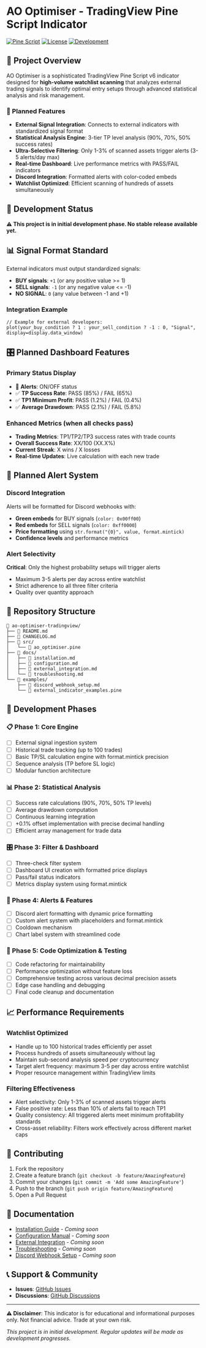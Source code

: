 # AO Optimiser - TradingView Pine Script Indicator

[![Pine Script](https://img.shields.io/badge/Pine%20Script-v6-green.svg)](https://www.tradingview.com/pine-script-docs/)
[![License](https://img.shields.io/badge/license-MIT-blue.svg)](LICENSE)
[![Development](https://img.shields.io/badge/status-Initial%20Development-orange.svg)](https://github.com/andreoutberg/ao-optimiser-tradingview)

## 🎯 Project Overview

AO Optimiser is a sophisticated TradingView Pine Script v6 indicator designed for **high-volume watchlist scanning** that analyzes external trading signals to identify optimal entry setups through advanced statistical analysis and risk management.

### 🔑 Planned Features

- **External Signal Integration**: Connects to external indicators with standardized signal format
- **Statistical Analysis Engine**: 3-tier TP level analysis (90%, 70%, 50% success rates)
- **Ultra-Selective Filtering**: Only 1-3% of scanned assets trigger alerts (3-5 alerts/day max)
- **Real-time Dashboard**: Live performance metrics with PASS/FAIL indicators
- **Discord Integration**: Formatted alerts with color-coded embeds
- **Watchlist Optimized**: Efficient scanning of hundreds of assets simultaneously

## 🚀 Development Status

**⚠️ This project is in initial development phase. No stable release available yet.**

## 📊 Signal Format Standard

External indicators must output standardized signals:
- **BUY signals**: `+1` (or any positive value >= 1)
- **SELL signals**: `-1` (or any negative value <= -1)  
- **NO SIGNAL**: `0` (any value between -1 and +1)

### Integration Example
```pine
// Example for external developers:
plot(your_buy_condition ? 1 : your_sell_condition ? -1 : 0, "Signal", display=display.data_window)
```

## 🎛️ Planned Dashboard Features

### Primary Status Display
- 🔔 **Alerts**: ON/OFF status
- ✅ **TP Success Rate**: PASS (85%) / FAIL (65%)
- ✅ **TP1 Minimum Profit**: PASS (1.2%) / FAIL (0.4%)
- ✅ **Average Drawdown**: PASS (2.1%) / FAIL (5.8%)

### Enhanced Metrics (when all checks pass)
- **Trading Metrics**: TP1/TP2/TP3 success rates with trade counts
- **Overall Success Rate**: XX/100 (XX.X%)
- **Current Streak**: X wins / X losses
- **Real-time Updates**: Live calculation with each new trade

## 🚨 Planned Alert System

### Discord Integration
Alerts will be formatted for Discord webhooks with:
- **Green embeds** for BUY signals (`color: 0x00ff00`)
- **Red embeds** for SELL signals (`color: 0xff0000`)
- **Price formatting** using `str.format("{0}", value, format.mintick)`
- **Confidence levels** and performance metrics

### Alert Selectivity
**Critical**: Only the highest probability setups will trigger alerts
- Maximum 3-5 alerts per day across entire watchlist
- Strict adherence to all three filter criteria
- Quality over quantity approach

## 📁 Repository Structure

```
📂 ao-optimiser-tradingview/
├── 📄 README.md
├── 📄 CHANGELOG.md
├── 📂 src/
│   └── 📄 ao_optimiser.pine
├── 📂 docs/
│   ├── 📄 installation.md
│   ├── 📄 configuration.md
│   ├── 📄 external_integration.md
│   └── 📄 troubleshooting.md
└── 📂 examples/
    ├── 📄 discord_webhook_setup.md
    └── 📄 external_indicator_examples.pine
```

## 🔧 Development Phases

### 📋 Phase 1: Core Engine
- [ ] External signal ingestion system
- [ ] Historical trade tracking (up to 100 trades)
- [ ] Basic TP/SL calculation engine with format.mintick precision
- [ ] Sequence analysis (TP before SL logic)
- [ ] Modular function architecture

### 📊 Phase 2: Statistical Analysis
- [ ] Success rate calculations (90%, 70%, 50% TP levels)
- [ ] Average drawdown computation
- [ ] Continuous learning integration
- [ ] +0.1% offset implementation with precise decimal handling
- [ ] Efficient array management for trade data

### 🎛️ Phase 3: Filter & Dashboard
- [ ] Three-check filter system
- [ ] Dashboard UI creation with formatted price displays
- [ ] Pass/fail status indicators
- [ ] Metrics display system using format.mintick

### 🚨 Phase 4: Alerts & Features
- [ ] Discord alert formatting with dynamic price formatting
- [ ] Custom alert system with placeholders and format.mintick
- [ ] Cooldown mechanism
- [ ] Chart label system with streamlined code

### 🧹 Phase 5: Code Optimization & Testing
- [ ] Code refactoring for maintainability
- [ ] Performance optimization without feature loss
- [ ] Comprehensive testing across various decimal precision assets
- [ ] Edge case handling and debugging
- [ ] Final code cleanup and documentation

## 📈 Performance Requirements

### Watchlist Optimized
- Handle up to 100 historical trades efficiently per asset
- Process hundreds of assets simultaneously without lag
- Maintain sub-second analysis speed per cryptocurrency
- Target alert frequency: maximum 3-5 per day across entire watchlist
- Proper resource management within TradingView limits

### Filtering Effectiveness
- Alert selectivity: Only 1-3% of scanned assets trigger alerts
- False positive rate: Less than 10% of alerts fail to reach TP1
- Quality consistency: All triggered alerts meet minimum profitability standards
- Cross-asset reliability: Filters work effectively across different market caps

## 🤝 Contributing

1. Fork the repository
2. Create a feature branch (`git checkout -b feature/AmazingFeature`)
3. Commit your changes (`git commit -m 'Add some AmazingFeature'`)
4. Push to the branch (`git push origin feature/AmazingFeature`)
5. Open a Pull Request

## 📝 Documentation

- [Installation Guide](docs/installation.md) - *Coming soon*
- [Configuration Manual](docs/configuration.md) - *Coming soon*
- [External Integration](docs/external_integration.md) - *Coming soon*
- [Troubleshooting](docs/troubleshooting.md) - *Coming soon*
- [Discord Webhook Setup](examples/discord_webhook_setup.md) - *Coming soon*

## 📞 Support & Community

- **Issues**: [GitHub Issues](https://github.com/andreoutberg/ao-optimiser-tradingview/issues)
- **Discussions**: [GitHub Discussions](https://github.com/andreoutberg/ao-optimiser-tradingview/discussions)

---

**⚠️ Disclaimer**: This indicator is for educational and informational purposes only. Not financial advice. Trade at your own risk.

*This project is in initial development. Regular updates will be made as development progresses.*
